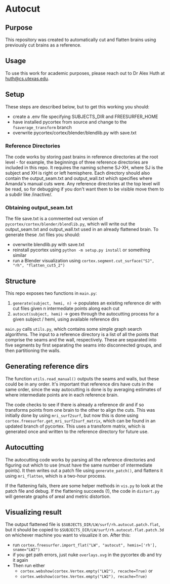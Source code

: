# Autocut

## Purpose

This repository was created to automatically cut and flatten brains using previously cut brains as a reference.

## Usage

To use this work for academic purposes, please reach out to Dr Alex Huth at huth@cs.utexas.edu.

## Setup

These steps are described below, but to get this working you should:
  - create a .env file specifying SUBJECTS_DIR and FREESURFER_HOME
  - have installed pycortex from source and change to the `fsaverage_transform` branch
  - overwrite pycortex/cortex/blender/blendlib.py with save.txt

### Reference Directories

The code works by storing past brains in reference directories at the root level - for example, the beginnings of three reference directories are included in this repo. It requires the naming scheme SJ-XH, where SJ is the subject and XH is right or left hemisphere. Each directory should also contain the output_seam.txt and output_wall.txt which specifies where Amanda's manual cuts were.
Any reference directories at the top level will be read, so for debugging if you don't want them to be visible move them to a subdir like /inactive/.

### Obtaining output_seam.txt

The file save.txt is a commented out version of `pycortex/cortex/blender/blendlib.py`, which will write out the output_seam.txt and output_wall.txt used in an already flattened brain. To generate these .txt files you should:
  - overwrite blendlib.py with save.txt
  - reinstall pycortex using `python -m setup.py install` or something similar
  - run a Blender visualization using `cortex.segment.cut_surface("SJ", "rh", "flatten_cut5_2")`
  
## Structure

This repo exposes two functions in `main.py`:
  1. `generate(subject, hemi, n)` -> populates an existing reference dir with cut files given n intermediate points along each cut
  2. `autocut(subject, hemi)`     -> goes through the autocutting process for a given subject / hemi, using available reference dirs
  
`main.py` calls `utils.py`, which contains some simple graph search algorithms. The input to a reference directory is a list of all the points that comprise the seams and the wall, respectively. These are separated into five segments by first separating the seams into disconnected groups, and then partitioning the walls.

## Generating reference dirs

The function `utils.read_manual()` outputs the seams and walls, but these could be in any order. It's important that reference dirs have cuts in the same order, since the way autocutting is done is by averaging estimates of where intermediate points are in each reference brain.

The code checks to see if there is already a reference dir and if so transforms points from one brain to the other to align the cuts. This was initially done by using `mri_surf2surf`, but now this is done using `cortex.freesurfer.get_mri_surf2surf_matrix`, which can be found in an updated branch of pycortex. This uses a transform matrix, which is generated once and written to the reference directory for future use.

## Autocutting

The autocutting code works by parsing all the reference directories and figuring out which to use (must have the same number of intermediate points). It then writes out a patch file using `generate_patch()`, and flattens it using `mri_flatten`, which is a two-hour process.

If the flattening fails, there are some helper methods in `vis.py` to look at the patch file and debug. If the flattening succeeds (!), the code in `distort.py` will generate graphs of areal and metric distortion.

## Visualizing result

The output flattened file is `$SUBJECTS_DIR/LW/surf/rh.autocut.patch.flat`, but it should be copied to `$SUBJECTS_DIR/LW/surf/rh.autocut.flat.patch.3d` on whichever machine you want to visualize it on. After this:
  - run `cortex.freesurfer.import_flat("LW", "autocut", hemis=['rh'], sname="LW2")`
  - if you get path errors, just nuke `overlays.xvg` in the pycortex db and try it again
  - Then run either 
    - `cortex.webshow(cortex.Vertex.empty("LW2"), recache=True)` or 
    - `cortex.webshow(cortex.Vertex.empty("LW2"), recache=True)`
